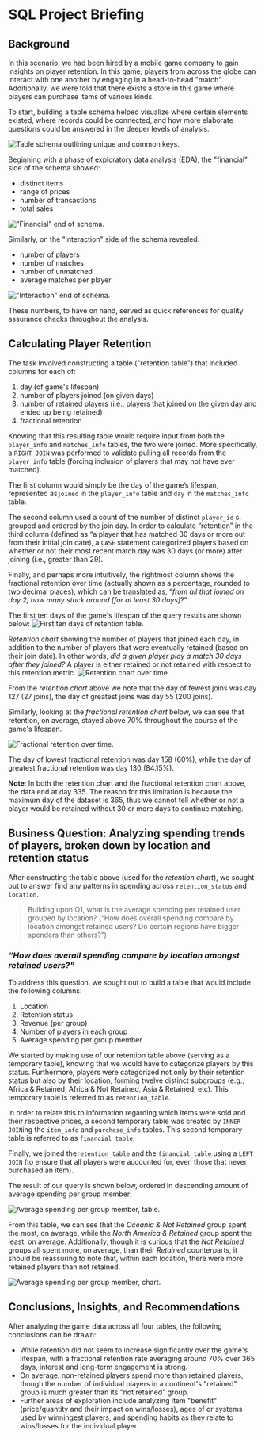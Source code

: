 # **SQL Project Briefing**
## **Background**
In this scenario, we had been hired by a mobile game company to gain insights on player retention. In this game, players from across the globe can interact with one another by engaging in a head-to-head "match". Additionally, we were told that there exists a store in this game where players can purchase items of various kinds.

To start, building a table schema helped visualize where certain elements existed, where records could be connected, and how more elaborate questions could be answered in the deeper levels of analysis.

![Table schema outlining unique and common keys.](./assets/sql_project_schema.png)



Beginning with a phase of exploratory data analysis (EDA), the "financial" side of the schema showed:
* distinct items
* range of prices
* number of transactions
* total sales

!["Financial" end of schema.](./assets/financial_side_table_schema.png)


Similarly, on the "interaction" side of the schema revealed:
* number of players
* number of matches
* number of unmatched
* average matches per player

!["Interaction" end of schema.](./assets/interaction_side_table_schema.png)


These numbers, to have on hand, served as quick references for quality assurance checks throughout the analysis.

## **Calculating Player Retention**

The task involved constructing a table ("retention table") that included columns for each of:
1. day (of game's lifespan)
1. number of players joined (on given days)
1. number of retained players (i.e., players that joined on the given day and ended up being retained)
1. fractional retention

Knowing that this resulting table would require input from both the `player_info` and `matches_info` tables, the two were joined. More specifically, a `RIGHT JOIN` was performed to validate pulling all records from the `player_info` table (forcing inclusion of players that may not have ever matched).

The first column would simply be the day of the game’s lifespan, represented as`joined` in the `player_info` table and `day` in the `matches_info` table.

The second column used a count of the number of distinct `player_id` s, grouped and ordered by the join day. In order to calculate “retention” in the third column (defined as “a player that has matched 30 days or more out from their initial join date), a `CASE` statement categorized players based on whether or not their most recent match day was 30 days (or more) after joining (i.e., greater than 29).

Finally, and perhaps more intuitively, the rightmost column shows the fractional retention over time (actually shown as a percentage, rounded to two decimal places), which can be translated as, “*from all that joined on day 2, how many stuck around [for at least 30 days]*?”. 

The first ten days of the game's lifespan of the query results are shown below:
![First ten days of retention table.](./assets/retention_table.png)


*Retention chart* showing the number of players that joined each day, in addition to the number of players that were eventually retained (based on their join date). In other words, *did a given player play a match 30 days after they joined?* A player is either retained or not retained with respect to this retention metric.
![Retention chart over time.](./assets/retention_chart.png)

From the *retention chart* above we note that the day of fewest joins was day 127 (27 joins), the day of greatest joins was day 55 (200 joins).

Similarly, looking at the *fractional retention chart* below, we can see that retention, on average, stayed above 70% throughout the course of the game's lifespan.

![Fractional retention over time.](./assets/fractional_retentional_chart.png)


The day of lowest fractional retention was day 158 (60%), while the day of greatest fractional retention was day 130 (84.15%).


**Note**: In both the retention chart and the fractional retention chart above, the data end at day 335. The reason for this limitation is because the maximum day of the dataset is 365, thus we cannot tell whether or not a player would be retained without 30 or more days to continue matching.


## **Business Question: Analyzing spending trends of players, broken down by location and retention status** 

After constructing the table above (used for the *retention chart*), we sought out to answer find any patterns in spending across `retention_status` and `location`.

> Building upon Q1, what is the average spending per retained user grouped by location? (“How does overall spending compare by location amongst retained users? Do certain regions have bigger spenders than others?”) 


### *“How does overall spending compare by location amongst retained users?"*


To address this question, we sought out to build a table that would include the following columns:
1. Location
1. Retention status
1. Revenue (per group)
1. Number of players in each group
1. Average spending per group member



We started by making use of our retention table above (serving as a temporary table), knowing that we would have to categorize players by this status. Furthermore, players were categorized not only by their retention status but also by their location, forming twelve distinct subgroups (e.g., Africa & Retained, Africa & Not Retained, Asia & Retained, etc). This temporary table is referred to as `retention_table`.

In order to relate this to information regarding which items were sold and their respective prices, a second temporary table was created by `INNER JOIN`ing the `item_info` and `purchase_info` tables. This second temporary table is referred to as `financial_table`.

Finally, we joined the`retention_table` and the `financial_table` using a `LEFT JOIN` (to ensure that all players were accounted for, even those that never purchased an item).

The result of our query is shown below, ordered in descending amount of average spending per group member:

![Average spending per group member, table.](./assets/avg_spend_per_group.png)

From this table, we can see that the *Oceania & Not Retained* group spent the most, on average, while the *North America & Retained* group spent the least, on average. Additionally, though it is curious that the *Not Retained* groups all spent more, on average, than their *Retained* counterparts, it should be reassuring to note that, within each location, there were more retained players than not retained. 


![Average spending per group member, chart.](./assets/average_player_spending.png)

## Conclusions, Insights, and Recommendations

After analyzing the game data across all four tables, the following conclusions can be drawn:
* While retention did not seem to increase significantly over the game's lifespan, with a fractional retention rate averaging around 70% over 365 days, interest and long-term engagement is strong.
* On average, non-retained players spend more than retained players, though the number of individual players in a continent's "retained" group is much greater than its "not retained" group.
* Further areas of exploration include analyzing item "benefit" (price/quantity and their impact on wins/losses), ages of or systems used by winningest players, and spending habits as they relate to wins/losses for the individual player.
